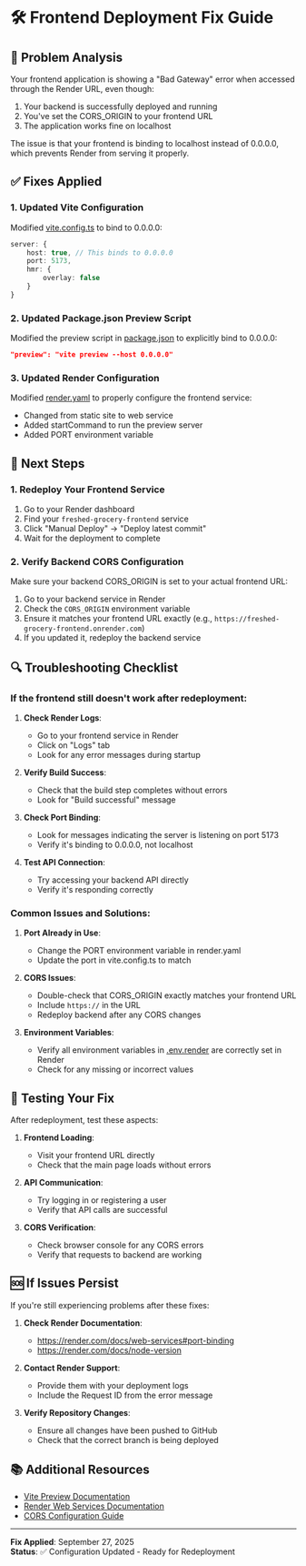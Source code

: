 # 🛠️ Frontend Deployment Fix Guide

## 🎯 Problem Analysis

Your frontend application is showing a "Bad Gateway" error when accessed through the Render URL, even though:
1. Your backend is successfully deployed and running
2. You've set the CORS_ORIGIN to your frontend URL
3. The application works fine on localhost

The issue is that your frontend is binding to localhost instead of 0.0.0.0, which prevents Render from serving it properly.

## ✅ Fixes Applied

### 1. Updated Vite Configuration
Modified [vite.config.ts](file:///C:/Users/PC/Documents/freshed/vite.config.ts) to bind to 0.0.0.0:
```typescript
server: {
    host: true, // This binds to 0.0.0.0
    port: 5173,
    hmr: {
        overlay: false
    }
}
```

### 2. Updated Package.json Preview Script
Modified the preview script in [package.json](file:///C:/Users/PC/Documents/freshed/package.json) to explicitly bind to 0.0.0.0:
```json
"preview": "vite preview --host 0.0.0.0"
```

### 3. Updated Render Configuration
Modified [render.yaml](file:///C:/Users/PC/Documents/freshed/render.yaml) to properly configure the frontend service:
- Changed from static site to web service
- Added startCommand to run the preview server
- Added PORT environment variable

## 🚀 Next Steps

### 1. Redeploy Your Frontend Service
1. Go to your Render dashboard
2. Find your `freshed-grocery-frontend` service
3. Click "Manual Deploy" → "Deploy latest commit"
4. Wait for the deployment to complete

### 2. Verify Backend CORS Configuration
Make sure your backend CORS_ORIGIN is set to your actual frontend URL:
1. Go to your backend service in Render
2. Check the `CORS_ORIGIN` environment variable
3. Ensure it matches your frontend URL exactly (e.g., `https://freshed-grocery-frontend.onrender.com`)
4. If you updated it, redeploy the backend service

## 🔍 Troubleshooting Checklist

### If the frontend still doesn't work after redeployment:

1. **Check Render Logs**:
   - Go to your frontend service in Render
   - Click on "Logs" tab
   - Look for any error messages during startup

2. **Verify Build Success**:
   - Check that the build step completes without errors
   - Look for "Build successful" message

3. **Check Port Binding**:
   - Look for messages indicating the server is listening on port 5173
   - Verify it's binding to 0.0.0.0, not localhost

4. **Test API Connection**:
   - Try accessing your backend API directly
   - Verify it's responding correctly

### Common Issues and Solutions:

1. **Port Already in Use**:
   - Change the PORT environment variable in render.yaml
   - Update the port in vite.config.ts to match

2. **CORS Issues**:
   - Double-check that CORS_ORIGIN exactly matches your frontend URL
   - Include `https://` in the URL
   - Redeploy backend after any CORS changes

3. **Environment Variables**:
   - Verify all environment variables in [.env.render](file:///C:/Users/PC/Documents/freshed/.env.render) are correctly set in Render
   - Check for any missing or incorrect values

## 🧪 Testing Your Fix

After redeployment, test these aspects:

1. **Frontend Loading**:
   - Visit your frontend URL directly
   - Check that the main page loads without errors

2. **API Communication**:
   - Try logging in or registering a user
   - Verify that API calls are successful

3. **CORS Verification**:
   - Check browser console for any CORS errors
   - Verify that requests to backend are working

## 🆘 If Issues Persist

If you're still experiencing problems after these fixes:

1. **Check Render Documentation**:
   - https://render.com/docs/web-services#port-binding
   - https://render.com/docs/node-version

2. **Contact Render Support**:
   - Provide them with your deployment logs
   - Include the Request ID from the error message

3. **Verify Repository Changes**:
   - Ensure all changes have been pushed to GitHub
   - Check that the correct branch is being deployed

## 📚 Additional Resources

- [Vite Preview Documentation](https://vitejs.dev/guide/preview.html)
- [Render Web Services Documentation](https://render.com/docs/web-services)
- [CORS Configuration Guide](https://render.com/docs/cors)

---

**Fix Applied**: September 27, 2025  
**Status**: ✅ Configuration Updated - Ready for Redeployment